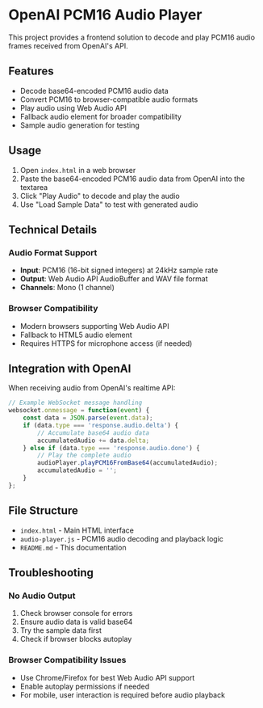 # OpenAI PCM16 Audio Player

This project provides a frontend solution to decode and play PCM16 audio frames received from OpenAI's API.

## Features

- Decode base64-encoded PCM16 audio data
- Convert PCM16 to browser-compatible audio formats
- Play audio using Web Audio API
- Fallback audio element for broader compatibility
- Sample audio generation for testing

## Usage

1. Open `index.html` in a web browser
2. Paste the base64-encoded PCM16 audio data from OpenAI into the textarea
3. Click "Play Audio" to decode and play the audio
4. Use "Load Sample Data" to test with generated audio

## Technical Details

### Audio Format Support
- **Input**: PCM16 (16-bit signed integers) at 24kHz sample rate
- **Output**: Web Audio API AudioBuffer and WAV file format
- **Channels**: Mono (1 channel)

### Browser Compatibility
- Modern browsers supporting Web Audio API
- Fallback to HTML5 audio element
- Requires HTTPS for microphone access (if needed)

## Integration with OpenAI

When receiving audio from OpenAI's realtime API:

```javascript
// Example WebSocket message handling
websocket.onmessage = function(event) {
    const data = JSON.parse(event.data);
    if (data.type === 'response.audio.delta') {
        // Accumulate base64 audio data
        accumulatedAudio += data.delta;
    } else if (data.type === 'response.audio.done') {
        // Play the complete audio
        audioPlayer.playPCM16FromBase64(accumulatedAudio);
        accumulatedAudio = '';
    }
};
```

## File Structure

- `index.html` - Main HTML interface
- `audio-player.js` - PCM16 audio decoding and playback logic
- `README.md` - This documentation

## Troubleshooting

### No Audio Output
1. Check browser console for errors
2. Ensure audio data is valid base64
3. Try the sample data first
4. Check if browser blocks autoplay

### Browser Compatibility Issues
- Use Chrome/Firefox for best Web Audio API support
- Enable autoplay permissions if needed
- For mobile, user interaction is required before audio playback